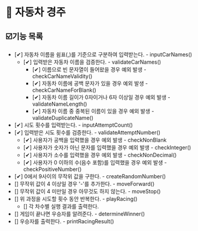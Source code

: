 # 🚗 자동차 경주

## ☑️기능 목록

- [✔] 자동차 이름을 쉼표(,)를 기준으로 구분하여 입력받는다. - inputCarNames()
    - [✔] 입력받은 자동차 이름을 검증한다. - validateCarNames()
        - [✔] 이름으로 빈 문자열이 들어왔을 경우 예외 발생 - checkCarNameValidity()
        - [✔] 자동차 이름에 공백 문자가 있을 경우 예외 발생 - checkCarNameForBlank()
        - [✔] 자동차 이름 길이가 0자이거나 6자 이상일 경우 예외 발생 - validateNameLength()
        - [✔] 자동차 이름 중 중복된 이름이 있을 경우 예외 발생 - validateDuplicateName()
- [✔] 시도 횟수를 입력받는다. - inputAttemptCount()
- [✔] 입력받은 시도 횟수를 검증한다. - validateAttemptNumber()
    - [✔] 사용자가 공백을 입력했을 경우 예외 발생 - checkNonBlank
    - [✔] 사용자가 숫자가 아닌 문자를 입력했을 경우 예외 발생 - checkInteger()
    - [✔] 사용자가 소수를 입력했을 경우 예외 발생 - checkNonDecimal()
    - [✔] 사용자가 0 이하의 수(음수 포함)를 입력했을 경우 예외 발생 - checkPositiveNumber()
- [✔] 0에서 9사이의 무작위 값을 구한다. - createRandomNumber()
- [] 무작위 값이 4 이상일 경우 '-'를 추가한다. - moveForward()
- [] 무작위 값이 4 미만일 경우 아무것도 하지 않는다. - moveStop()
- [] 위 과정을 시도할 횟수 동안 반복한다. - playRacing()
    - [] 각 차수별 실행 결과를 출력한다.
- [] 게임이 끝나면 우승자를 알려준다. - determineWinner()
- [] 우승자를 출력한다. - printRacingResult()